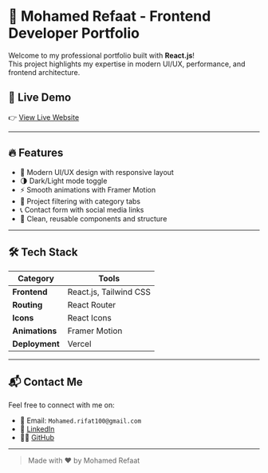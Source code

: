 # 🚀 Mohamed Refaat - Frontend Developer Portfolio

Welcome to my professional portfolio built with **React.js**!  
This project highlights my expertise in modern UI/UX, performance, and frontend architecture.



## 🔗 Live Demo

👉 [View Live Website](https://mohamed-refaat.vercel.app/)

---

## 🔥 Features

- 🎨 Modern UI/UX design with responsive layout
- 🌗 Dark/Light mode toggle
- ⚡ Smooth animations with Framer Motion
- 🎯 Project filtering with category tabs
- 📞 Contact form with social media links
- 🧼 Clean, reusable components and structure

---

## 🛠 Tech Stack

| Category    | Tools |
|-------------|-------|
| **Frontend** | React.js, Tailwind CSS |
| **Routing** | React Router |
| **Icons**   | React Icons |
| **Animations** | Framer Motion |
| **Deployment** | Vercel |

---

## 📬 Contact Me

Feel free to connect with me on:

- 📧 Email: `Mohamed.rifat100@gmail.com`
- 💼 [LinkedIn](https://www.linkedin.com/in/mohamedrifat97/)
- 🧑‍💻 [GitHub](https://github.com/Mohamed-Rifat)

---

> Made with ❤️ by Mohamed Refaat